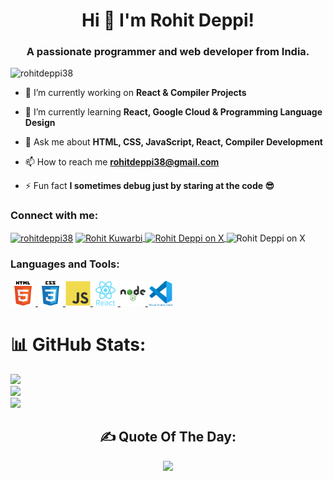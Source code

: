 <h1 align="center">Hi 👋 I'm Rohit Deppi!</h1>
<h3 align="center">A passionate programmer and web developer from India.</h3>

<p align="left"> 
  <img src="https://komarev.com/ghpvc/?username=rohitdeppi38&label=Profile%20views&color=0e75b6&style=for-the-badge" alt="rohitdeppi38" /> 
</p>

- 🔭 I’m currently working on **React & Compiler Projects**

- 🌱 I’m currently learning **React, Google Cloud & Programming Language Design**

- 💬 Ask me about **HTML, CSS, JavaScript, React, Compiler Development**

- 📫 How to reach me **rohitdeppi38@gmail.com**

- ⚡ Fun fact **I sometimes debug just by staring at the code 😎**

<h3 align="left">Connect with me:</h3>
<p align="left">
<a href="https://github.com/rohitdeppi38" target="blank"><img align="center" src="https://raw.githubusercontent.com/rahuldkjain/github-profile-readme-generator/master/src/images/icons/Social/github.svg" alt="rohitdeppi38" height="30" width="40" /></a>
<a href="https://www.linkedin.com/in/rohit-kuwarbi" target="_blank">
  <img align="center" src="https://cdn.jsdelivr.net/gh/devicons/devicon/icons/linkedin/linkedin-original.svg" alt="Rohit Kuwarbi" height="30" width="40" />
</a>

<a href="https://x.com/rohitdeppi38" target="_blank">
<a href="https://x.com/rohitdeppi38" target="_blank">
  <img align="center" src="https://upload.wikimedia.org/wikipedia/commons/5/53/X_logo_2023_original.svg" alt="Rohit Deppi on X" height="30" width="40" />
</a>


  <img align="center" src="https://cdn.jsdelivr.net/gh/simple-icons/simple-icons/icons/x.svg" alt="Rohit Deppi on X" height="30" width="40" />
</a>


</p>

<h3 align="left">Languages and Tools:</h3>
<p align="left">
  <a href="https://www.w3.org/html/" target="_blank" rel="noreferrer">
    <img src="https://raw.githubusercontent.com/devicons/devicon/master/icons/html5/html5-original-wordmark.svg" alt="html5" width="40" height="40"/> 
  </a>
  <a href="https://www.w3schools.com/css/" target="_blank" rel="noreferrer"> 
    <img src="https://raw.githubusercontent.com/devicons/devicon/master/icons/css3/css3-original-wordmark.svg" alt="css3" width="40" height="40"/> 
  </a>
  <a href="https://developer.mozilla.org/en-US/docs/Web/JavaScript" target="_blank" rel="noreferrer"> 
    <img src="https://raw.githubusercontent.com/devicons/devicon/master/icons/javascript/javascript-original.svg" alt="javascript" width="40" height="40"/> 
  </a>
  <a href="https://react.dev/" target="_blank" rel="noreferrer"> 
    <img src="https://raw.githubusercontent.com/devicons/devicon/master/icons/react/react-original-wordmark.svg" alt="react" width="40" height="40"/> 
  </a>
  <a href="https://nodejs.org" target="_blank" rel="noreferrer"> 
    <img src="https://raw.githubusercontent.com/devicons/devicon/master/icons/nodejs/nodejs-original-wordmark.svg" alt="nodejs" width="40" height="40"/> 
  </a>
  <a href="https://code.visualstudio.com/" target="_blank" rel="noreferrer"> 
    <img src="https://raw.githubusercontent.com/devicons/devicon/master/icons/vscode/vscode-original-wordmark.svg" alt="vscode" width="40" height="40"/> 
  </a>
</p>

# 📊 GitHub Stats:
![](https://github-readme-stats.vercel.app/api?username=rohitdeppi38&theme=dark&hide_border=false&include_all_commits=false&count_private=false)<br/>
![](https://github-readme-streak-stats.herokuapp.com/?user=rohitdeppi38&theme=dark&hide_border=false)<br/>
![](https://github-readme-stats.vercel.app/api/top-langs/?username=rohitdeppi38&theme=dark&hide_border=false&include_all_commits=false&count_private=false&layout=compact)

<div align="center"> 
  <h2>✍️ Quote Of The Day:</h2>
  <img src="https://quotes-github-readme.vercel.app/api?type=horizontal&theme=radical">
</div>
